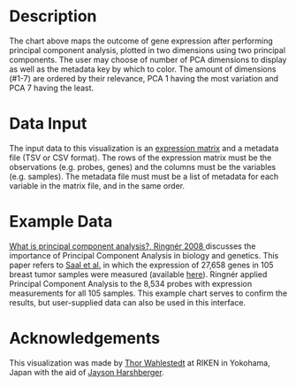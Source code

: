 # Description

The chart above maps the outcome of gene expression after performing principal component analysis, plotted in two dimensions using two principal components. The user may choose of number of PCA dimensions to display as well as the metadata key by which to color. The amount of dimensions (#1-7) are ordered by their relevance, PCA 1 having the most variation and PCA 7 having the least.

# Data Input

The input data to this visualization is an [expression matrix](http://www.broadinstitute.org/cancer/software/gsea/wiki/index.php/Data_formats#TXT:_Text_file_format_for_expression_dataset_.28.2A.txt.29) and a metadata file (TSV or CSV format). The rows of the expression matrix must be the observations (e.g. probes, genes) and the columns must be the variables (e.g. samples). The metadata file must must be a list of metadata for each variable in the matrix file, and in the same order.

# Example Data

[What is principal component analysis?, Ringnér 2008 ](http://www.nature.com/nbt/journal/v26/n3/full/nbt0308-303.html) discusses the importance of Principal Component Analysis in biology and genetics.  This paper refers to
[Saal et al.](http://www.pnas.org/content/104/18/7564) in which the expression of 27,658 genes in 105 breast tumor samples were measured (available [here](http://www.ncbi.nlm.nih.gov/geo/query/acc.cgi?acc=GSE5325)).  Ringnér
 applied Principal Component Analysis to the 8,534 probes with expression measurements for all 105 samples. This example chart serves to confirm the results, but user-supplied data can also be used in this interface.

# Acknowledgements

This visualization was made by [Thor Wahlestedt](https://github.com/thorWahlestedt) at RIKEN in Yokohama, Japan with the aid of [Jayson Harshberger](https://github.com/Hypercubed).

